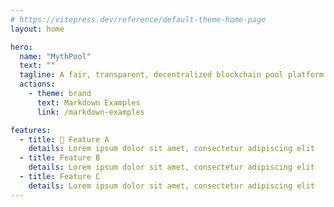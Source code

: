 ```yaml
---
# https://vitepress.dev/reference/default-theme-home-page
layout: home

hero:
  name: "MythPool"
  text: ""
  tagline: A fair, transparent, decentralized blockchain pool platform
  actions:
    - theme: brand
      text: Markdown Examples
      link: /markdown-examples

features:
  - title: 🤗 Feature A
    details: Lorem ipsum dolor sit amet, consectetur adipiscing elit
  - title: Feature B
    details: Lorem ipsum dolor sit amet, consectetur adipiscing elit
  - title: Feature C
    details: Lorem ipsum dolor sit amet, consectetur adipiscing elit
---
```


